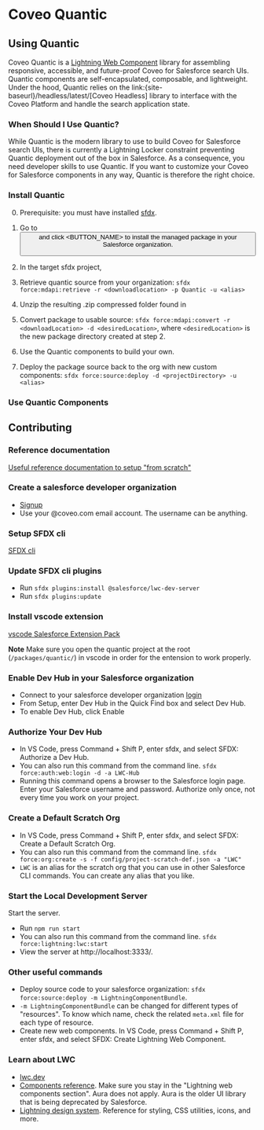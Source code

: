 # Coveo Quantic

## Using Quantic

Coveo Quantic is a [Lightning Web Component](https://developer.salesforce.com/docs/component-library/documentation/en/lwc) library for assembling responsive, accessible, and future-proof Coveo for Salesforce search UIs. Quantic components are self-encapsulated, composable, and lightweight. 
Under the hood, Quantic relies on the link:{site-baseurl}/headless/latest/[Coveo Headless] library to interface with the Coveo Platform and handle the search application state.

### When Should I Use Quantic?

While Quantic is the modern library to use to build Coveo for Salesforce search UIs, there is currently a Lightning Locker constraint preventing Quantic deployment out of the box in Salesforce.
As a consequence, you need developer skills to use Quantic.
If you want to customize your Coveo for Salesforce components in any way, Quantic is therefore the right choice.

### Install Quantic

0. Prerequisite: you must have installed [sfdx](https://developer.salesforce.com/tools/sfdxcli).

1. Go to <BUTTON LOCATION> and click <BUTTON_NAME> to install the managed package in your Salesforce organization.
2. In the target sfdx project, 
3. Retrieve quantic source from your organization: `sfdx force:mdapi:retrieve -r <downloadlocation> -p Quantic -u <alias>`
4. Unzip the resulting .zip compressed folder found in <downloadlocation>
5. Convert package to usable source: `sfdx force:mdapi:convert -r <downloadLocation> -d <desiredLocation>`, where `<desiredLocation>` is the new package directory created at step 2.
6. Use the Quantic components to build your own.
7. Deploy the package source back to the org with new custom components: `sfdx force:source:deploy -d <projectDirectory> -u <alias>`


### Use Quantic Components

## Contributing

### Reference documentation

[Useful reference documentation to setup "from scratch"](https://developer.salesforce.com/docs/component-library/documentation/en/lwc/lwc.get_started_local_dev_setup)

### Create a salesforce developer organization

- [Signup](https://developer.salesforce.com/signup)
- Use your @coveo.com email account. The username can be anything.

### Setup SFDX cli

[SFDX cli](https://developer.salesforce.com/tools/sfdxcli)

### Update SFDX cli plugins

- Run `sfdx plugins:install @salesforce/lwc-dev-server`
- Run `sfdx plugins:update`

### Install vscode extension

[vscode Salesforce Extension Pack](https://marketplace.visualstudio.com/items?itemName=salesforce.salesforcedx-vscode)

**Note** Make sure you open the quantic project at the root (`/packages/quantic/`) in vscode in order for the entension to work properly.

### Enable Dev Hub in your Salesforce organization

- Connect to your salesforce developer organization [login](http://login.salesforce.com/)
- From Setup, enter Dev Hub in the Quick Find box and select Dev Hub.
- To enable Dev Hub, click Enable

### Authorize Your Dev Hub

- In VS Code, press Command + Shift P, enter sfdx, and select SFDX: Authorize a Dev Hub.
- You can also run this command from the command line. `sfdx force:auth:web:login -d -a LWC-Hub`
- Running this command opens a browser to the Salesforce login page. Enter your Salesforce username and password. Authorize only once, not every time you work on your project.

### Create a Default Scratch Org

- In VS Code, press Command + Shift P, enter sfdx, and select SFDX: Create a Default Scratch Org.
- You can also run this command from the command line. `sfdx force:org:create -s -f config/project-scratch-def.json -a "LWC"`
- `LWC` is an alias for the scratch org that you can use in other Salesforce CLI commands. You can create any alias that you like.

### Start the Local Development Server

Start the server.

- Run `npm run start`
- You can also run this command from the command line. `sfdx force:lightning:lwc:start`
- View the server at http://localhost:3333/.

### Other useful commands

- Deploy source code to your salesforce organization: `sfdx force:source:deploy -m LightningComponentBundle`.
- `-m LightningComponentBundle` can be changed for different types of "resources". To know which name, check the related `meta.xml` file for each type of resource.
- Create new web components. In VS Code, press Command + Shift P, enter sfdx, and select SFDX: Create Lightning Web Component.

### Learn about LWC

- [lwc.dev](https://lwc.dev/)
- [Components reference](https://developer.salesforce.com/docs/component-library/overview/components). Make sure you stay in the "Lightning web components section". Aura does not apply. Aura is the older UI library that is being deprecated by Salesforce.
- [Lightning design system](https://www.lightningdesignsystem.com/). Reference for styling, CSS utilities, icons, and more.